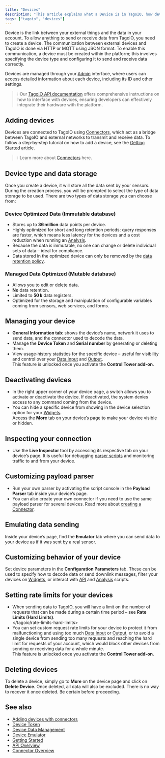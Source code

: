 ```yaml
---
title: "Devices"
description: "This article explains what a Device is in TagoIO, how devices communicate with the platform, where they are managed, and how to add devices and choose their data storage type."
tags: ["tagoio", "devices"]
---
```

Device is the link between your external things and the data in your account. To allow anything to send or receive data from TagoIO, you need to create a device. The communication between external devices and TagoIO is done via HTTP or MQTT using JSON format. To enable this communication, a device must be created within the platform; this involves specifying the device type and configuring it to send and receive data correctly.

Devices are managed through your [Admin](https://admin.tago.io/) interface, where users can access detailed information about each device, including its ID and other settings.

> ℹ️ Our [TagoIO API documentation](../api/api-overview) offers comprehensive instructions on how to interface with devices, ensuring developers can effectively integrate their hardware with the platform.

## Adding devices

Devices are connected to TagoIO using [Connectors](../integrations/connector-overview), which act as a bridge between TagoIO and external networks to transmit and receive data. To follow a step‑by‑step tutorial on how to add a device, see the [Getting Started](../getting-started) article.

> ℹ️ Learn more about [Connectors](../integrations/connector-overview) here.

## Device type and data storage

Once you create a device, it will store all the data sent by your sensors. During the creation process, you will be prompted to select the type of data storage to be used. There are two types of data storage you can choose from:

### Device Optimized Data (Immutable database)

- Stores up to **36 million** data points per device.
- Highly optimized for short and long retention periods; query responses are faster, which means less latency for the devices and a cost reduction when running an [Analysis](/tagoio/creating-analysis).
- Because the data is immutable, no one can change or delete individual sets of data – ideal for compliance.
- Data stored in the optimized device can only be removed by the [data retention policy](/tagoio/data-retention-feature).

### Managed Data Optimized (Mutable database)

- Allows you to edit or delete data.
- **No** data retention.
- Limited to **50 k** data registers.
- Optimized for the storage and manipulation of configurable variables coming from sensors, web services, and forms.

## Managing your device

- **General Information tab**: shows the device’s name, network it uses to send data, and the connector used to decode the data.
- Manage the **Device Token** and **Serial number** by generating or deleting them.
- View usage‑history statistics for the specific device – useful for visibility and control over your [Data Input](/tagoio/data-input-service) and [Output](/tagoio/data-output-service).  
  This feature is unlocked once you activate the **Control Tower add‑on**.

## Deactivating devices

- In the right upper corner of your device page, a switch allows you to activate or deactivate the device. If deactivated, the system denies access to any command coming from the device.
- You can hide a specific device from showing in the device selection option for your [Widgets](/tagoio/widgets-overview).  
  Access the **More** tab on your device’s page to make your device visible or hidden.

## Inspecting your connection

- Use the **Live Inspector** tool by accessing its respective tab on your device’s page. It is useful for debugging [parser scripts](/tagoio/payload-parser) and monitoring traffic to and from your device.

## Customizing payload parser

- Run your own parser by activating the script console in the **Payload Parser** tab inside your device’s page.
- You can also create your own connector if you need to use the same payload parser for several devices. Read more about [creating a Connector](/tagoio/connector-overview).

## Emulating data sending

Inside your device’s page, find the **Emulator** tab where you can send data to your device as if it was sent by a real sensor.

## Customizing behavior of your device

Set device parameters in the **Configuration Parameters** tab. These can be used to specify how to decode data or send downlink messages, filter your devices on [Widgets](/tagoio/widgets-overview), or interact with [API](/tagoio/api-overview) and [Analysis](/tagoio/analysis-overview) scripts.

## Setting rate limits for your devices

- When sending data to TagoIO, you will have a limit on the number of requests that can be made during a certain time period – see **Rate Limits (Hard Limits)**.  
  </tagoio/rate-limits-hard-limits>
- You can set custom request rate limits for your device to protect it from malfunctioning and using too much [Data Input](/tagoio/data-input-service) or [Output](/tagoio/data-output-service), or to avoid a single device from sending too many requests and reaching the hard limit for requests of your account, which would block other devices from sending or receiving data for a whole minute.  
  This feature is unlocked once you activate the **Control Tower add‑on**.

## Deleting devices

To delete a device, simply go to **More** on the device page and click on **Delete Device**. Once deleted, all data will also be excluded. There is no way to recover it once deleted. Be certain before proceeding.

## See also

- [Adding devices with connectors](./adding-devices-with-connectors)
- [Device Token](./device-token)
- [Device Data Management](./device-data-management)
- [Device Emulator](./device-emulator)
- [Getting Started](../getting-started)
- [API Overview](../api/api-overview)
- [Connector Overview](../integrations/connector-overview)